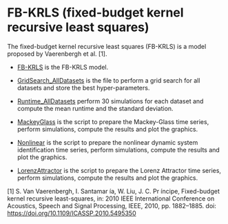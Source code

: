 # FB-KRLS (fixed-budget kernel recursive least squares)

The fixed-budget kernel recursive least squares (FB-KRLS) is a model proposed by Vaerenbergh et al. [1].

- [FB-KRLS](https://github.com/kaikerochaalves/FB-KRLS/blob/b5ec4fbea31fc2fda2c36ac46a0020d19807d1c7/Model/FB_KRLS.py) is the FB-KRLS model.

- [GridSearch_AllDatasets](https://github.com/kaikerochaalves/FB-KRLS/blob/b5ec4fbea31fc2fda2c36ac46a0020d19807d1c7/GridSearch_AllDatasets.py) is the file to perform a grid search for all datasets and store the best hyper-parameters.

- [Runtime_AllDatasets](https://github.com/kaikerochaalves/FB-KRLS/blob/b5ec4fbea31fc2fda2c36ac46a0020d19807d1c7/Runtime_AllDatasets.py) perform 30 simulations for each dataset and compute the mean runtime and the standard deviation.

- [MackeyGlass](https://github.com/kaikerochaalves/FB-KRLS/blob/b5ec4fbea31fc2fda2c36ac46a0020d19807d1c7/MackeyGlass.py) is the script to prepare the Mackey-Glass time series, perform simulations, compute the results and plot the graphics. 

- [Nonlinear](https://github.com/kaikerochaalves/FB-KRLS/blob/b5ec4fbea31fc2fda2c36ac46a0020d19807d1c7/Nonlinear.py) is the script to prepare the nonlinear dynamic system identification time series, perform simulations, compute the results and plot the graphics.

- [LorenzAttractor](https://github.com/kaikerochaalves/FB-KRLS/blob/b5ec4fbea31fc2fda2c36ac46a0020d19807d1c7/LorenzAttractor.py) is the script to prepare the Lorenz Attractor time series, perform simulations, compute the results and plot the graphics. 

[1] S. Van Vaerenbergh, I. Santamar ́ıa, W. Liu, J. C. Pr ́ıncipe, Fixed-budget kernel recursive least-squares, in: 2010 IEEE International Conference on Acoustics, Speech and Signal Processing, IEEE, 2010, pp. 1882–1885. 
doi: https://doi.org/10.1109/ICASSP.2010.5495350
